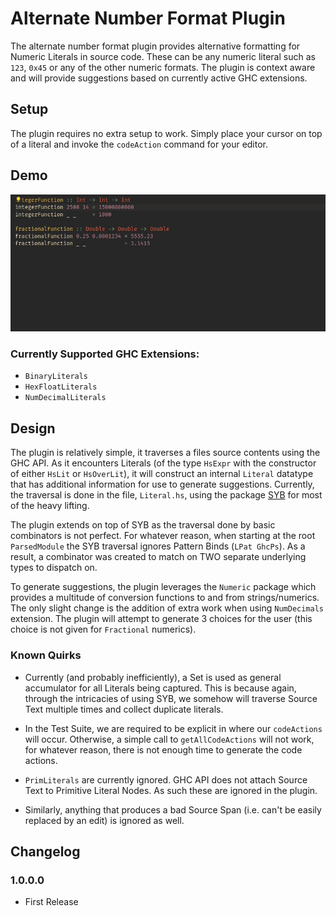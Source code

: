 # Alternate Number Format Plugin

The alternate number format plugin provides alternative formatting for Numeric Literals in source code.
These can be any numeric literal such as `123`, `0x45` or any of the other numeric formats.
The plugin is context aware and will provide suggestions based on currently active GHC extensions.

## Setup

The plugin requires no extra setup to work. Simply place your cursor on top of a literal and invoke the `codeAction` command for your editor.

## Demo

![Alternate format suggestions](HLSAll.gif)

### Currently Supported GHC Extensions:
- `BinaryLiterals`
- `HexFloatLiterals`
- `NumDecimalLiterals`

## Design

The plugin is relatively simple, it traverses a files source contents using the GHC API. As it encounters Literals (of the type `HsExpr` with the constructor of either `HsLit` or `HsOverLit`), it will construct an internal `Literal` datatype that has additional information for use to generate suggestions.
Currently, the traversal is done in the file, `Literal.hs`, using the package [SYB](https://hackage.haskell.org/package/syb) for most of the heavy lifting.

The plugin extends on top of SYB as the traversal done by basic combinators is not perfect. For whatever reason, when starting at the root `ParsedModule` the SYB traversal ignores Pattern Binds (`LPat GhcPs`). As a result, a combinator was created to match on TWO separate underlying types to dispatch on.

To generate suggestions, the plugin leverages the `Numeric` package which provides a multitude of conversion functions to and from strings/numerics. The only slight change is the addition of extra work when using `NumDecimals` extension. The plugin will attempt to generate 3 choices for the user (this choice is not given for `Fractional` numerics).

### Known Quirks
- Currently (and probably inefficiently), a Set is used as general accumulator for all Literals being captured. This is because again, through the intricacies of using SYB, we somehow will traverse Source Text multiple times and collect duplicate literals.

- In the Test Suite, we are required to be explicit in where our `codeActions` will occur. Otherwise, a simple call to `getAllCodeActions` will not work, for whatever reason, there is not enough time to generate the code actions.

- `PrimLiterals` are currently ignored. GHC API does not attach Source Text to Primitive Literal Nodes. As such these are ignored in the plugin.

- Similarly, anything that produces a bad Source Span (i.e. can't be easily replaced by an edit) is ignored as well.

## Changelog
### 1.0.0.0
- First Release
